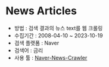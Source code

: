 # News Articles
- 방법 : 검색 결과의 뉴스 text를 웹 크롤링 
- 수집기간 : 2008-04-10 ~ 2023-10-19
- 검색 플랫폼 : Naver
- 검색어 : 금리
- 사용 툴 : [Naver-News-Crawler](https://github.com/Kain7f1/Naver-News-Crawler)